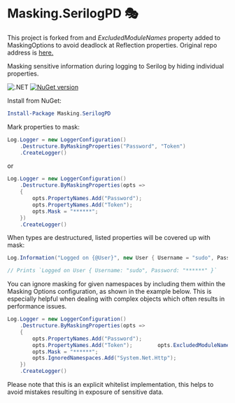 # Masking.SerilogPD 🎭
This project is forked from and *ExcludedModuleNames* property added to MaskingOptions to avoid deadlock at Reflection properties. Original repo address is [here.](https://github.com/evjenio/masking.serilog)

Masking sensitive information during logging to Serilog by hiding individual properties.

![.NET](https://github.com/evjenio/masking.serilog/workflows/.NET/badge.svg) [![NuGet version](https://badge.fury.io/nu/Masking.Serilog.svg)](https://www.nuget.org/packages/Masking.SerilogPD)

Install from NuGet:

```powershell
Install-Package Masking.SerilogPD
```

Mark properties to mask:

```csharp
Log.Logger = new LoggerConfiguration()
    .Destructure.ByMaskingProperties("Password", "Token")
    .CreateLogger()
```

or

```csharp
Log.Logger = new LoggerConfiguration()
    .Destructure.ByMaskingProperties(opts =>
    {
        opts.PropertyNames.Add("Password");
        opts.PropertyNames.Add("Token");
        opts.Mask = "******";
    })
    .CreateLogger()
```

When types are destructured, listed properties will be covered up with mask:

```csharp
Log.Information("Logged on {@User}", new User { Username = "sudo", Password = "SuperAdmin" });

// Prints `Logged on User { Username: "sudo", Password: "******" }`
```

You can ignore masking for given namespaces by including them within the Masking Options configuration, as shown in the example below. 
This is especially helpful when dealing with complex objects which often results in performance issues.

```csharp
Log.Logger = new LoggerConfiguration()
    .Destructure.ByMaskingProperties(opts =>
    {
        opts.PropertyNames.Add("Password");
        opts.PropertyNames.Add("Token");        opts.ExcludedModuleNames.Add("System.Private.CoreLib.dll")
        opts.Mask = "******";
        opts.IgnoredNamespaces.Add("System.Net.Http");
    })
    .CreateLogger()
```

Please note that this is an explicit whitelist implementation, this helps to avoid mistakes resulting in exposure of sensitive data.